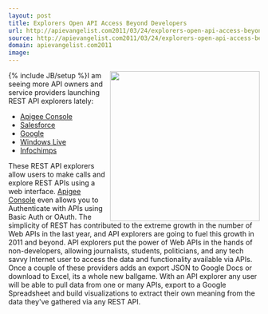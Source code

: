 ```yaml
---
layout: post
title: Explorers Open API Access Beyond Developers
url: http://apievangelist.com2011/03/24/explorers-open-api-access-beyond-developers/
source: http://apievangelist.com2011/03/24/explorers-open-api-access-beyond-developers/
domain: apievangelist.com2011
image: 
---
```

{% include JB/setup %}<img src="http://kinlane-productions.s3.amazonaws.com/api-evangelist/apigee-api-console.jpg"  width="300" align="right" />I am seeing more API owners and service providers launching REST API explorers lately:
<ul>
     <li>
          <a title="Apigee Console" href="https://apigee.com/console/twitter">Apigee Console</a>
     </li>
     <li>
          <a title="Salesforce" href="http://appexchange.salesforce.com/listingDetail?listingId=a0N30000003IjwLEAS">Salesforce</a>
     </li>
     <li>
          <a title="Google API Explorer" href="https://code.google.com/apis/explorer/">Google</a>
     </li>
     <li>
          <a title="Windows Live" href="http://rex.mslivelabs.com/">Windows Live</a>
     </li>
     <li>
          <a title="Infochimps Data Explorer" href="http://www.infochimps.com/">Infochimps</a>
     </li>
</ul>These REST API explorers allow users to make calls and explore REST APIs using a web interface.
<a title="Apigee Console" href="https://apigee.com/console/twitter">Apigee Console</a> even allows you to Authenticate with APIs using Basic Auth or OAuth.
The simplicity of REST has contributed to the extreme growth in the number of Web APIs in the last year, and API explorers are going to fuel this growth in 2011 and beyond.
API explorers put the power of Web APIs in the hands of non-developers, allowing journalists, students, politicians, and any tech savvy Internet user to access the data and functionality available via APIs.
Once a couple of these providers adds an export JSON to Google Docs or download to Excel, its a whole new ballgame.
With an API explorer any user will be able to pull data from one or many APIs, export to a Google Spreadsheet and build visualizations to extract their own meaning from the data they've gathered via any REST API.
